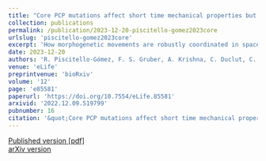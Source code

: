 ```yaml
---
title: "Core PCP mutations affect short time mechanical properties but not tissue morphogenesis in the <i>Drosophila</i> pupal wing"
collection: publications
permalink: /publication/2023-12-20-piscitello-gomez2023core
urlslug: 'piscitello-gomez2023core'
excerpt: 'How morphogenetic movements are robustly coordinated in space and time is a fundamental open question in biology. We study this question using the wing of Drosophila melanogaster, an epithelial tissue that undergoes large-scale tissue flows during pupal stages. We showed previously (Etournay et al., 2015) that pupal wing morphogenesis involves both cellular behaviors that allow relaxation of mechanical tissue stress, as well as cellular behaviors that appear to be actively patterned. The core planar cell polarity (PCP) pathway influences morphogenetic cell movements in many other contexts, which suggests that it could globally pattern active cellular behaviors during pupal wing morphogenesis. We show here, however, that this is not the case: there is no significant phenotype on the cellular dynamics underlying pupal morphogenesis in mutants of core PCP. Furthermore, using laser ablation experiments, coupled with a rheological model to describe the dynamics of the response to laser ablation, we conclude that while core PCP mutations affect the fast timescale response to laser ablation, they do not affect overall tissue mechanics. In conclusion, our work shows that cellular dynamics and tissue shape changes during Drosophila pupal wing morphogenesis are independent of one potential chemical guiding cue, core PCP.'
date: 2023-12-20
authors: 'R. Piscitello-Gómez, F. S. Gruber, A. Krishna, C. Duclut, C. D. Modes, M. Popović, F. Jülicher, N. A. Dye, S. Eaton'
venue: 'eLife'
preprintvenue: 'bioRxiv'
volume: '12'
page: 'e85581'
paperurl: 'https://doi.org/10.7554/eLife.85581'
arxivid: '2022.12.09.519799'
pubnumber: 16
citation: '&quot;Core PCP mutations affect short time mechanical properties but not tissue morphogenesis in the <i>Drosophila</i> pupal wing&quot;, R. Piscitello-Gómez, F. S. Gruber, A. Krishna, C. Duclut, C. D. Modes, M. Popović, F. Jülicher, N. A. Dye, S. Eaton, <i>eLife</i> <b>12</b>, e85581 (2023).'
---
```

[Published version <i class="fa fa-external-link-alt fa-xs" aria-hidden="true"></i>](https://doi.org/10.7554/eLife.85581)
[[pdf] <i class="fa fa-download fa-xs" aria-hidden="true"></i>](http://charlieduclut.github.io/files/piscitello-gomez2023core.pdf)
<br/>
[arXiv version <i class="fa fa-external-link-alt fa-xs" aria-hidden="true"></i>](https://arxiv.org/abs/2022.12.09.519799)
